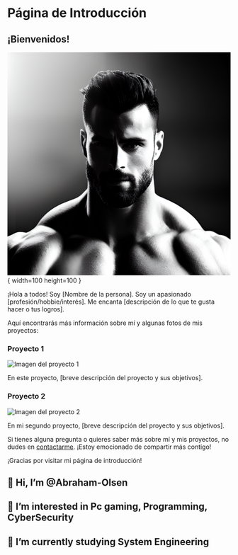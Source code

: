# Página de Introducción

## ¡Bienvenidos!

![Imagen de una persona](Gigachad.jpg){ width=100 height=100 }

¡Hola a todos! Soy [Nombre de la persona]. Soy un apasionado [profesión/hobbie/interés]. Me encanta [descripción de lo que te gusta hacer o tus logros].

Aquí encontrarás más información sobre mí y algunas fotos de mis proyectos:

### Proyecto 1

![Imagen del proyecto 1](proyecto1.jpg)

En este proyecto, [breve descripción del proyecto y sus objetivos].

### Proyecto 2

![Imagen del proyecto 2](proyecto2.jpg)

En mi segundo proyecto, [breve descripción del proyecto y sus objetivos].

Si tienes alguna pregunta o quieres saber más sobre mí y mis proyectos, no dudes en [contactarme](mailto:correo@ejemplo.com). ¡Estoy emocionado de compartir más contigo!

¡Gracias por visitar mi página de introducción!


## 👋 Hi, I’m @Abraham-Olsen
## 👀 I’m interested in Pc gaming, Programming, CyberSecurity 
## 🌱 I’m currently studying System Engineering


<!---
Abraham-Olsen/Abraham-Olsen is a ✨ special ✨ repository because its `README.md` (this file) appears on your GitHub profile.
You can click the Preview link to take a look at your changes.
--->
